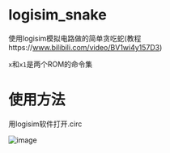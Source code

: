 # logisim_snake
使用logisim模拟电路做的简单贪吃蛇(教程https://www.bilibili.com/video/BV1wi4y157D3)

`x`和`x1`是两个ROM的命令集

# 使用方法
用logisim软件打开.circ

![image](https://user-images.githubusercontent.com/35139537/111905106-0a1eb480-8a85-11eb-93c1-cda839da5f24.png)
